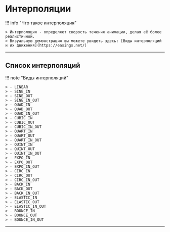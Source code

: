 # Интерполяции

!!! info "Что такое интерполяция"

	> Интерполяция - определяет скорость течения анимации, делая её более реалистичной.  
	> Визуальную демонстрацию вы можете увидеть здесь: [Виды интерполяций и их движения](https://easings.net/)

---

## Список интерполяций

!!! note "Виды интерполяций"

	> - LINEAR
	> - SINE_IN
	> - SINE_OUT
	> - SINE_IN_OUT
	> - QUAD_IN
	> - QUAD_OUT
	> - QUAD_IN_OUT
	> - CUBIC_IN
	> - CUBIC_OUT
	> - CUBIC_IN_OUT
	> - QUART_IN
	> - QUART_OUT
	> - QUART_IN_OUT
	> - QUINT_IN
	> - QUINT_OUT
	> - QUINT_IN_OUT
	> - EXPO_IN
	> - EXPO_OUT
	> - EXPO_IN_OUT
	> - CIRC_IN
	> - CIRC_OUT
	> - CIRC_IN_OUT
	> - BACK_IN
	> - BACK_OUT
	> - BACK_IN_OUT
	> - ELASTIC_IN
	> - ELASTIC_OUT
	> - ELASTIC_IN_OUT
	> - BOUNCE_IN
	> - BOUNCE_OUT
	> - BOUNCE_IN_OUT

---
